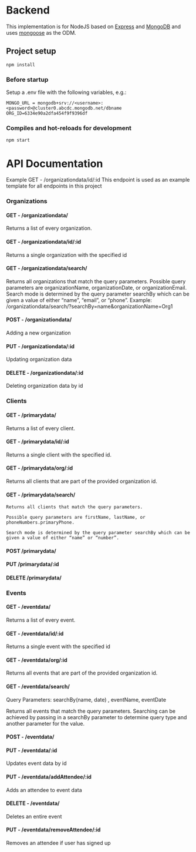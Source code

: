 # Backend

This implementation is for NodeJS based on [Express](https://expressjs.com/) and [MongoDB](https://www.mongodb.com/) and uses [mongoose](https://mongoosejs.com/) as the ODM.

## Project setup
```
npm install
```

### Before startup 
Setup a .env file with the following variables, e.g.:

```
MONGO_URL = mongodb+srv://<username>:<password>@cluster0.abcdc.mongodb.net/dbname
ORG_ID=6334e90a2dfa454f9f9396df
```

### Compiles and hot-reloads for development
```
npm start
```



# API Documentation
Example
GET - /organizationdata/id/:id
This endpoint is used as an example template for all endpoints in this project

### Organizations
#### GET - /organizationdata/
Returns a list of every organization.

#### GET - /organizationdata/id/:id
Returns a single organization with the specified id

#### GET - /organizationdata/search/
Returns all organizations that match the query parameters. Possible query parameters are organizationName, organizationDate, or organizationEmail. Search mode is determined by the query parameter searchBy which can be given a value of either “name”, “email”, or “phone”.
Example: /organizationdata/search/?searchBy=name&organizationName=Org1

#### POST - /organizationdata/
Adding a new organization 


#### PUT - /organizationdata/:id
Updating organization data

#### DELETE - /organizationdata/:id
Deleting organization data by id


### Clients
#### GET - /primarydata/
Returns a list of every client.
#### GET - /primarydata/id/:id
Returns a single client with the specified id.
#### GET - /primarydata/org/:id
Returns all clients that are part of the provided organization id.
#### GET - /primarydata/search/
	Returns all clients that match the query parameters. 
	
	Possible query parameters are firstName, lastName, or phoneNumbers.primaryPhone. 
	
	Search mode is determined by the query parameter searchBy which can be given a value of either “name” or “number”.

#### POST /primarydata/

#### PUT /primarydata/:id
#### DELETE /primarydata/



### Events
#### GET - /eventdata/
Returns a list of every event.
#### GET - /eventdata/id/:id
Returns a single event with the specified id
#### GET - /eventdata/org/:id
Returns all events that are part of the provided organization id.


#### GET - /eventdata/search/
Query Parameters: searchBy(name, date) , eventName, eventDate


Returns all events that match the query parameters. Searching can be achieved by passing in a searchBy parameter to determine query type and another parameter for the value. 

#### POST - /eventdata/

#### PUT - /eventdata/:id
Updates event data by id
#### PUT - /eventdata/addAttendee/:id
Adds an attendee to event data
#### DELETE - /eventdata/
Deletes an entire event
#### PUT - /eventdata/removeAttendee/:id
Removes an attendee if user has signed up
